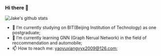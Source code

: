 ### Hi there 👋
![Jake's github stats](https://github-readme-stats.vercel.app/api?username=leifyaoyuxiang&show_icons=true&title_color=fff&icon_color=79ff97&text_color=9f9f9f&bg_color=151515)

- 🔭 I’m currently studying on BIT(Beijing Institution of Technology) as one postgraduate;
- 🌱 I’m currently learning GNN (Graph Nerual Network) in the field of reccommendation and automobile;
- 📫 How to reach me: yaoyuxiangyyx2009@126.com;


